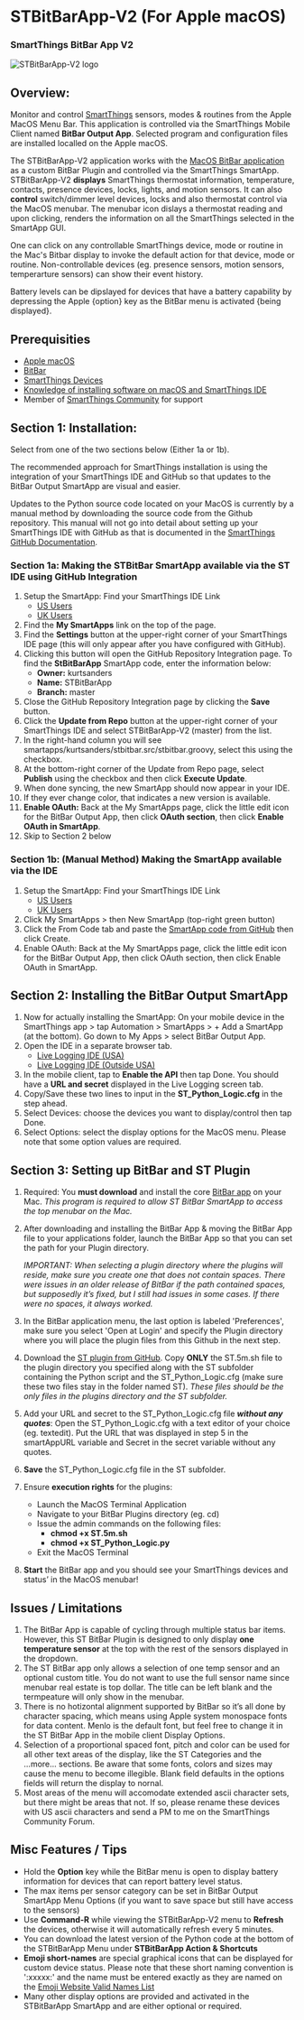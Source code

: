 # STBitBarApp-V2 (For Apple macOS)

### SmartThings BitBar App V2
![STBitBarApp-V2 logo](https://raw.githubusercontent.com/KurtSanders/STBitBarApp-V2/master/Images/STBitBarApp-V2-Menu.png)

## Overview:
Monitor and control [SmartThings](https://www.smartthings.com/) sensors, modes & routines from the Apple MacOS Menu Bar.  This application is controlled via the SmartThings Mobile Client named **BitBar Output App**.  Selected program and configuration files are installed localled on the Apple macOS.

The STBitBarApp-V2 application works with the [MacOS BitBar application](https://getbitbar.com/) as a custom BitBar Plugin and controlled via the SmartThings SmartApp.  STBitBarApp-V2 **displays** SmartThings thermostat information, temperature, contacts, presence devices, locks, lights, and motion sensors.  It can also **control** switch/dimmer level devices, locks and also thermostat control via the MacOS menubar.  The menubar icon dislays a thermostat reading and upon clicking, renders the information on all the SmartThings selected in the SmartApp GUI.

One can click on any controllable SmartThings device, mode or routine in the Mac's Bitbar display to invoke the default action for that device, mode or routine.  Non-controllable devices (eg. presence sensors, motion sensors, temperarture sensors) can show their event history.

Battery levels can be dipslayed for devices that have a battery capability by depressing the Apple {option} key as the BitBar menu is activated {being displayed}.

## Prerequisities
* [Apple macOS](https://en.wikipedia.org/wiki/MacOS)
* [BitBar](https://getbitbar.com/)
* [SmartThings Devices](https://shop.smartthings.com/)
* [Knowledge of installing software on macOS and SmartThings IDE](https://www.google.com/search?q=how+to+install+software+on+mac&rlz=1C5CHFA_enUS503US503&oq=how+to+install+softwate&aqs=chrome.2.69i57j0l5.9308j0j4&sourceid=chrome&ie=UTF-8)
* Member of [SmartThings Community](https://community.smartthings.com/) for support


## Section 1: Installation:

Select from one of the two sections below (Either 1a or 1b).

The recommended approach for SmartThings installation is using the integration of your SmartThings IDE and GitHub so that updates to the BitBar Output SmartApp are visual and easier.

Updates to the Python source code located on your MacOS is currently by a manual method by downloading the source code from the Github repository. This manual will not go into detail about setting up your SmartThings IDE with GitHub as that is documented in the [SmartThings GitHub Documentation](http://docs.smartthings.com/en/latest/tools-and-ide/github-integration.html?highlight=github).


### Section 1a: Making the STBitBar SmartApp available via the ST IDE using GitHub Integration
1. Setup the SmartApp: Find your SmartThings IDE Link
	* [US Users](https://graph.api.smartthings.com/)
	* [UK Users](https://graph-eu01-euwest1.api.smartthings.com/)
2. Find the **My SmartApps** link on the top of the page.
3. Find the **Settings** button at the upper-right corner of your SmartThings IDE page (this will only appear after you have configured with GitHub).
4. Clicking this button will open the GitHub Repository Integration page. To find the **StBitBarApp** SmartApp code, enter the information below:
	* **Owner:** kurtsanders
	* **Name:** STBitBarApp
	* **Branch:** master
5. Close the GitHub Repository Integration page by clicking the **Save** button.
6. Click the **Update from Repo** button at the upper-right corner of your SmartThings IDE and select STBitBarApp-V2 (master) from the list.
7. In the right-hand column you will see smartapps/kurtsanders/stbitbar.src/stbitbar.groovy, select this using the checkbox.
8. At the bottom-right corner of the Update from Repo page, select **Publish** using the checkbox and then click **Execute Update**.
9. When done syncing, the new SmartApp should now appear in your IDE.
10. If they ever change color, that indicates a new version is available.
11. **Enable OAuth:** Back at the My SmartApps page, click the little edit icon for the BitBar Output App, then click **OAuth section**, then click **Enable OAuth in SmartApp**.
12. Skip to Section 2 below

### Section 1b: (Manual Method) Making the SmartApp available via the IDE 

1. Setup the SmartApp: Find your SmartThings IDE Link
	* [US Users](https://graph.api.smartthings.com/)
	* [UK Users](https://graph-eu01-euwest1.api.smartthings.com/)
2. Click My SmartApps > then New SmartApp (top-right green button)
3. Click the From Code tab and paste the [SmartApp code from GitHub](https://raw.githubusercontent.com/kurtsanders/STBitBarApp-V2/master/SmartThings%20SmartApp/STBitBar.groovy) then click Create. 
4. Enable OAuth: Back at the My SmartApps page, click the little edit icon for the BitBar Output App, then click OAuth section, then click Enable OAuth in SmartApp.


## Section 2: Installing the BitBar Output SmartApp

1. Now for actually installing the SmartApp: On your mobile device in the SmartThings app > tap Automation > SmartApps > + Add a SmartApp (at the bottom). Go down to My Apps > select BitBar Output App.
2. Open the IDE in a separate browser tab.
	* [Live Logging IDE (USA)](https://graph.api.smartthings.com/ide/logs)
	* [Live Logging IDE (Outside USA)](https://graph-eu01-euwest1.api.smartthings.com/ide/logs)  
3. In the mobile client, tap to **Enable the API** then tap Done. You should have a **URL and secret** displayed in the Live Logging screen tab.
4. Copy/Save these two lines to input in the **ST_Python_Logic.cfg** in the step ahead.
5. Select Devices: choose the devices you want to display/control then tap Done.
6. Select Options: select the display options for the MacOS menu.  Please note that some option values are required.

## Section 3: Setting up BitBar and ST Plugin

1. Required: You **must download** and install the core [BitBar app](https://github.com/matryer/bitbar/releases/tag/v1.9.2) on your Mac.  *This program is required to allow ST BitBar SmartApp to access the top menubar on the Mac.*
2. After downloading and installing the BitBar App & moving the BitBar App file to your applications folder, launch the BitBar App so that you can set the path for your Plugin directory.

	*IMPORTANT: When selecting a plugin directory where the plugins will reside, make sure you create one that does not contain spaces. There were issues in an older release of BitBar if the path contained spaces, but supposedly it’s fixed, but I still had issues in some cases. If there were no spaces, it always worked.*
3. In the BitBar application menu, the last option is labeled 'Preferences', make sure you select 'Open at Login' and specify the Plugin directory where you will place the plugin files from this Github in the next step.   	
4. Download the [ST plugin from GitHub](https://github.com/kurtsanders/STBitBarApp-V2/tree/master/BitBar%20Plugin). Copy **ONLY** the ST.5m.sh file to the plugin directory you specified along with the ST subfolder containing the Python script and the ST_Python_Logic.cfg (make sure these two files stay in the folder named ST).  *These files should be the only files in the plugins directory and the ST subfolder.*
5. Add your URL and secret to the ST_Python_Logic.cfg file ***without any quotes***: Open the ST_Python_Logic.cfg with a text editor of your choice (eg. textedit). Put the URL that was displayed in step 5 in the smartAppURL variable and Secret in the secret variable without any quotes. 
6. **Save** the ST_Python_Logic.cfg file in the ST subfolder.
7. Ensure **execution rights** for the plugins:
	* Launch the MacOS Terminal Application
	* Navigate to your BitBar Plugins directory (eg. cd)
	* Issue the admin commands on the following files: 
		* **chmod +x ST.5m.sh**
		* **chmod +x ST_Python_Logic.py**
	* Exit the MacOS Terminal
8. **Start** the BitBar app and you should see your SmartThings devices and status’ in the MacOS menubar!

## Issues / Limitations

1. The BitBar App is capable of cycling through multiple status bar items.  However, this ST BitBar Plugin is designed to only display **one temperature sensor** at the top with the rest of the sensors displayed in the dropdown. 
2. The ST BitBar app only allows a selection of one temp sensor and an optional custom title.   You do not want to use the full sensor name since menubar real estate is top dollar.  The title can be left blank and the termpeature will only show in the menubar.
3. There is no hotizontal alignment supported by BitBar so it’s all done by character spacing, which means using Apple system monospace fonts for data content. Menlo is the default font, but feel free to change it in the ST BitBar App in the mobile client Display Options.
4. Selection of a proportional spaced font, pitch and color can be used for all other text areas of the display, like the ST Categories and the ...more... sections.  Be aware that some fonts, colors and sizes may cause the menu to become illegible.  Blank field defaults in the options fields will return the display to nornal.
5. Most areas of the menu will accomodate extended ascii character sets, but there might be areas that not.  If so, please rename these devices with US ascii characters and send a PM to me on the SmartThings Community Forum. 

## Misc Features / Tips
* Hold the **Option** key while the BitBar menu is open to display battery information for devices that can report battery level status.
* The max items per sensor category can be set in BitBar Output SmartApp Menu Options (if you want to save space but still have access to the sensors)
* Use **Command-R** while viewing the STBitBarApp-V2 menu to **Refresh** the devices, otherwise it will automatically refresh every 5 minutes.
* You can download the latest version of the Python code at the bottom of the STBitBarApp  Menu under **STBitBarApp Action & Shortcuts**
* **Emoji short-names** are special graphical icons that can be displayed for custom device status.  Please note that these short naming convention is ':xxxxx:' and the name must be entered exactly as they are named on the [Emoji Website Valid Names List](http://www.webpagefx.com/tools/emoji-cheat-sheet/)
* Many other display options are provided and activated in the STBitBarApp SmartApp and are either optional or required.
